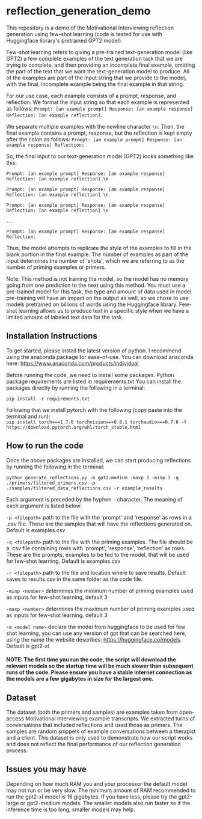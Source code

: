 # reflection_generation_demo
 This repository is a demo of the Motivational Interviewing reflection generation using few-shot learning (code is tested for use with Huggingface library's pretrained GPT2 model). 

Few-shot learning refers to giving a pre-trained text-generation model (like GPT2) a few complete examples of the text generation task that we are trying to complete, and then providing an incomplete final example, omitting the part of the text that we want the text-generation model to produce. All of the examples are part of the input string that we provide to the model, with the final, incomplete example being the final example in that string. 

For our use case, each example consists of a prompt, response, and reflection. We format the input string so that each example is represented as follows:
`Prompt: [an example prompt] Response: [an example response] Reflection: [an example reflection]`.

We separate multiple examples with the newline character `\n`. 
Then, the final example contains a prompt, response, but the reflection is kept empty after the colon as follows:
`Prompt: [an example prompt] Response: [an example response] Reflection:` 

So, the final input to our text-generation model (GPT2) looks something like this: 

```
Prompt: [an example prompt] Response: [an example response] Reflection: [an example reflection] \n  

Prompt: [an example prompt] Response: [an example response] Reflection: [an example reflection] \n 

Prompt: [an example prompt] Response: [an example response] Reflection: [an example reflection] \n 

... 

Prompt: [an example prompt] Response: [an example response] Reflection:
```
Thus, the model attempts to replicate the style of the examples to fill in the blank portion in the final example. The number of examples as part of the input determines the number of 'shots', which we are referring to as the number of priming examples or primers. 

Note: This method is not training the model, so the model has no memory going from one prediction to the next using this method. You must use a pre-trained model for this task, the type and amount of data used in model pre-training will have an impact on the output as well, so we chose to use models pretrained on billions of words using the Huggingface library. Few-shot learning allows us to produce text in a specific style when we have a limited amount of labeled text data for the task. 


## Installation Instructions
To get started, please install the latest version of python. I recommend using the anaconda package for ease-of-use. 
You can download anaconda here: https://www.anaconda.com/products/individual

Before running the code, we need to install some packages.
Python package requirements are listed in requirements.txt
You can install the packages directly by running the following in a terminal: 

`pip install -r requirements.txt` 

Following that we install pytorch with the following (copy paste into the terminal and run):  
`pip install torch===1.7.0 torchvision===0.8.1 torchaudio===0.7.0 -f https://download.pytorch.org/whl/torch_stable.html`

## How to run the code
Once the above packages are installed, we can start producing reflections by running the following in the terminal:

`python generate_reflections.py -m gpt2-medium -maxp 3 -minp 3 -q ./primers/filtered_primers.csv -p ./samples/filtered_data_reflections.csv -r example_results`

Each argument is preceded by the hyphen `-` character. The meaning of each argument is listed below:

`-p <filepath>` path to the file with the 'prompt' and 'response' as rows in a .csv file. These are the samples that will have the reflections generated on. Default is examples.csv

`-q <filepath>` path to the file with the priming examples. The file should be a .csv file containing rows with 'prompt', 'response', 'reflection' as rows. These are the prompts, examples to be fed to the model, that will be used for few-shot learning. 
Default is examples.csv

`-r <filepath>` path to the file and location where to save results. Default saves to results.csv in the same folder as the code file.

`-minp <number>` determines the minimum number of priming examples used as inputs for few-shot learning, default 3

`-maxp <number>` determines the maximum number of priming examples used as inputs for few-shot learning, default 3

`-m <model name>` declare the model from huggingface to be used for few shot learning, you can use any version of gpt that can be searched here, using the name the website describes: https://huggingface.co/models. Default is gpt2-xl


#### NOTE: The first time you run the code, the script will download the relevant models so the startup time will be much slower than subsequent runs of the code. Please ensure you have a stable internet connection as the models are a few gigabytes in size for the largest one.

## Dataset 
The dataset (both the primers and samples) are examples taken from open-access Motivational Interviewing example transcripts. We extracted turns of conversations that included reflections and used those as primers. The samples are random snippets of example conversations between a therapist and a client. This dataset is only used to demonstrate how our script works and does not reflect the final performance of our reflection generation process.

## Issues you may have 
Depending on how much RAM you and your processor  the default model may not run or be very slow. The minimum amount of RAM recommended to run the gpt2-xl model is 16 gigabytes. If you have less, please try the gpt2-large or gpt2-medium models. The smaller models also run faster so if the inference time is too long, smaller models may help. 
